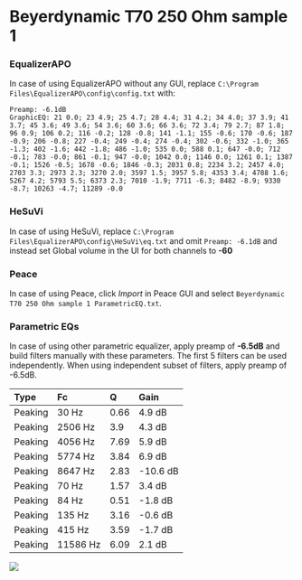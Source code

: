 # Beyerdynamic T70 250 Ohm sample 1

### EqualizerAPO
In case of using EqualizerAPO without any GUI, replace `C:\Program Files\EqualizerAPO\config\config.txt`
with:
```
Preamp: -6.1dB
GraphicEQ: 21 0.0; 23 4.9; 25 4.7; 28 4.4; 31 4.2; 34 4.0; 37 3.9; 41 3.7; 45 3.6; 49 3.6; 54 3.6; 60 3.6; 66 3.6; 72 3.4; 79 2.7; 87 1.8; 96 0.9; 106 0.2; 116 -0.2; 128 -0.8; 141 -1.1; 155 -0.6; 170 -0.6; 187 -0.9; 206 -0.8; 227 -0.4; 249 -0.4; 274 -0.4; 302 -0.6; 332 -1.0; 365 -1.3; 402 -1.6; 442 -1.8; 486 -1.0; 535 0.0; 588 0.1; 647 -0.0; 712 -0.1; 783 -0.0; 861 -0.1; 947 -0.0; 1042 0.0; 1146 0.0; 1261 0.1; 1387 -0.1; 1526 -0.5; 1678 -0.6; 1846 -0.3; 2031 0.8; 2234 3.2; 2457 4.0; 2703 3.3; 2973 2.3; 3270 2.0; 3597 1.5; 3957 5.8; 4353 3.4; 4788 1.6; 5267 4.2; 5793 5.5; 6373 2.3; 7010 -1.9; 7711 -6.3; 8482 -8.9; 9330 -8.7; 10263 -4.7; 11289 -0.0
```

### HeSuVi
In case of using HeSuVi, replace `C:\Program Files\EqualizerAPO\config\HeSuVi\eq.txt` and omit `Preamp:
-6.1dB` and instead set Global volume in the UI for both channels to **-60**

### Peace
In case of using Peace, click *Import* in Peace GUI and select `Beyerdynamic T70 250 Ohm sample 1 ParametricEQ.txt`.

### Parametric EQs
In case of using other parametric equalizer, apply preamp of **-6.5dB** and build filters manually
with these parameters. The first 5 filters can be used independently.
When using independent subset of filters, apply preamp of -6.5dB.

| Type    | Fc       |    Q | Gain     |
|:--------|:---------|:-----|:---------|
| Peaking | 30 Hz    | 0.66 | 4.9 dB   |
| Peaking | 2506 Hz  | 3.9  | 4.3 dB   |
| Peaking | 4056 Hz  | 7.69 | 5.9 dB   |
| Peaking | 5774 Hz  | 3.84 | 6.9 dB   |
| Peaking | 8647 Hz  | 2.83 | -10.6 dB |
| Peaking | 70 Hz    | 1.57 | 3.4 dB   |
| Peaking | 84 Hz    | 0.51 | -1.8 dB  |
| Peaking | 135 Hz   | 3.16 | -0.6 dB  |
| Peaking | 415 Hz   | 3.59 | -1.7 dB  |
| Peaking | 11586 Hz | 6.09 | 2.1 dB   |

![](https://raw.githubusercontent.com/jaakkopasanen/AutoEq/master/results/innerfidelity/sbaf-serious/Beyerdynamic%20T70%20250%20Ohm%20sample%201/Beyerdynamic%20T70%20250%20Ohm%20sample%201.png)